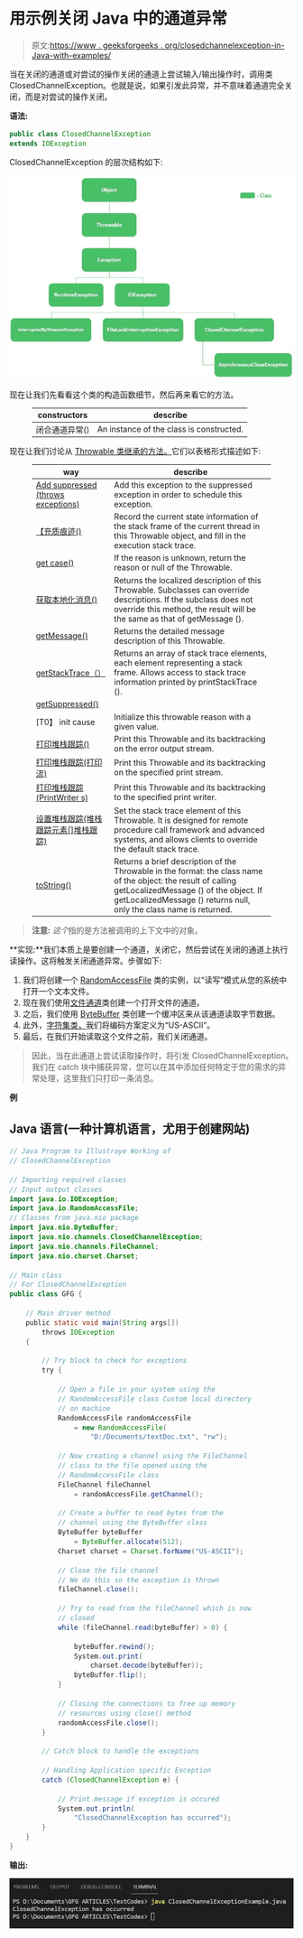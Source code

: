 # 用示例关闭 Java 中的通道异常

> 原文:[https://www . geeksforgeeks . org/closedchannelexception-in-Java-with-examples/](https://www.geeksforgeeks.org/closedchannelexception-in-java-with-examples/)

当在关闭的通道或对尝试的操作关闭的通道上尝试输入/输出操作时，调用类 ClosedChannelException。也就是说，如果引发此异常，并不意味着通道完全关闭，而是对尝试的操作关闭。

**语法:**

```java
public class ClosedChannelException
extends IOException
```

ClosedChannelException 的层次结构如下:

![](img/da97619d8351cfc56fc439e7b40ab2dd.png)

现在让我们先看看这个类的构造函数细节，然后再来看它的方法。

<figure class="table">

| constructors | describe |
| --- | --- |
| 闭合通道异常() | An instance of the class is constructed. |

</figure>

现在让我们讨论从 [Throwable 类继承的方法。](https://www.geeksforgeeks.org/throwable-class-in-java-with-examples/)它们以表格形式描述如下:

<figure class="table">

| way | describe |
| --- | --- |
| [Add suppressed (throws exceptions)](https://www.geeksforgeeks.org/throwable-addsuppressed-method-in-java-with-examples/?ref=rp) | Add this exception to the suppressed exception in order to schedule this exception. |
| [【充质痕迹()](https://www.geeksforgeeks.org/throwable-fillinstacktrace-method-in-java/) | Record the current state information of the stack frame of the current thread in this Throwable object, and fill in the execution stack trace. |
| [get case()](https://www.geeksforgeeks.org/throwable-getcause-method-in-java-with-examples/?ref=rp) | If the reason is unknown, return the reason or null of the Throwable. |
| [获取本地化消息()](https://www.geeksforgeeks.org/throwable-getlocalizedmessage-method-in-java-with-examples/) | Returns the localized description of this Throwable. Subclasses can override descriptions. If the subclass does not override this method, the result will be the same as that of getMessage (). |
| [getMessage()](https://www.geeksforgeeks.org/throwable-getmessage-method-in-java-with-examples/?ref=rp) | Returns the detailed message description of this Throwable. |
| [getStackTrace（）](https://www.geeksforgeeks.org/throwable-getstacktrace-method-in-java-with-examples/) | Returns an array of stack trace elements, each element representing a stack frame. Allows access to stack trace information printed by printStackTrace (). |
| [getSuppressed()](https://www.geeksforgeeks.org/throwable-getsuppressed-method-in-java-with-examples/?ref=rp) |  |
| [T0】 init cause | Initialize this throwable reason with a given value. |
| [打印堆栈跟踪()](https://www.geeksforgeeks.org/throwable-printstacktrace-method-in-java-with-examples/?ref=rp) | Print this Throwable and its backtracking on the error output stream. |
| [打印堆栈跟踪(打印流)](https://www.geeksforgeeks.org/throwable-printstacktrace-method-in-java-with-examples/?ref=rp) | Print this Throwable and its backtracking on the specified print stream. |
| [打印堆栈跟踪(PrintWriter s)](https://www.geeksforgeeks.org/throwable-printstacktrace-method-in-java-with-examples/?ref=rp) | Print this Throwable and its backtracking to the specified print writer. |
| [设置堆栈跟踪(堆栈跟踪元素[]堆栈跟踪)](https://www.geeksforgeeks.org/throwable-setstacktrace-method-in-java-with-examples/?ref=rp) | Set the stack trace element of this Throwable. It is designed for remote procedure call framework and advanced systems, and allows clients to override the default stack trace. |
| [toString()](https://www.geeksforgeeks.org/throwable-tostring-method-in-java-with-examples/?ref=rp) | Returns a brief description of the Throwable in the format: the class name of the object: the result of calling getLocalizedMessage () of the object. If getLocalizedMessage () returns null, only the class name is returned. |

</figure>

> **注意:** *这个*指的是方法被调用的上下文中的对象。

**实现:**我们本质上是要创建一个通道，关闭它，然后尝试在关闭的通道上执行读操作。这将触发关闭通道异常。步骤如下:

1.  我们将创建一个 [RandomAccessFile](https://www.geeksforgeeks.org/java-io-randomaccessfile-class-method-set-1/) 类的实例，以“读写”模式从您的系统中打开一个文本文件。
2.  现在我们使用[文件通道](https://www.geeksforgeeks.org/filechannel-class-trylock-method-in-java-with-examples/)类创建一个打开文件的通道。
3.  之后，我们使用 [ByteBuffer](https://www.geeksforgeeks.org/java-nio-bytebuffer-class-in-java/) 类创建一个缓冲区来从该通道读取字节数据。
4.  此外，[字符集类，](https://www.geeksforgeeks.org/charset-name-method-in-java-with-examples/)我们将编码方案定义为“US-ASCII”。
5.  最后，在我们开始读取这个文件之前，我们关闭通道。

> 因此，当在此通道上尝试读取操作时，将引发 ClosedChannelException。我们在 catch 块中捕获异常，您可以在其中添加任何特定于您的需求的异常处理，这里我们只打印一条消息。

**例**

## Java 语言(一种计算机语言，尤用于创建网站)

```java
// Java Program to Illustraye Working of
// ClosedChannelException

// Importing required classes
// Input output classes
import java.io.IOException;
import java.io.RandomAccessFile;
// Classes from java.nio package
import java.nio.ByteBuffer;
import java.nio.channels.ClosedChannelException;
import java.nio.channels.FileChannel;
import java.nio.charset.Charset;

// Main class
// For ClosedChannelException
public class GFG {

    // Main driver method
    public static void main(String args[])
        throws IOException
    {

        // Try block to check for exceptions
        try {

            // Open a file in your system using the
            // RandomAccessFile class Custom local directory
            // on machine
            RandomAccessFile randomAccessFile
                = new RandomAccessFile(
                    "D:/Documents/textDoc.txt", "rw");

            // Now creating a channel using the FileChannel
            // class to the file opened using the
            // RandomAccessFile class
            FileChannel fileChannel
                = randomAccessFile.getChannel();

            // Create a buffer to read bytes from the
            // channel using the ByteBuffer class
            ByteBuffer byteBuffer
                = ByteBuffer.allocate(512);
            Charset charset = Charset.forName("US-ASCII");

            // Close the file channel
            // We do this so the exception is thrown
            fileChannel.close();

            // Try to read from the fileChannel which is now
            // closed
            while (fileChannel.read(byteBuffer) > 0) {

                byteBuffer.rewind();
                System.out.print(
                    charset.decode(byteBuffer));
                byteBuffer.flip();
            }

            // Closing the connections to free up memory
            // resources using close() method
            randomAccessFile.close();
        }

        // Catch block to handle the exceptions

        // Handling Application specific Exception
        catch (ClosedChannelException e) {

            // Print message if exception is occured
            System.out.println(
                "ClosedChannelException has occurred");
        }
    }
}
```

**输出:**

![](img/0a274ce4154c1bc7f3a0442c6869d649.png)